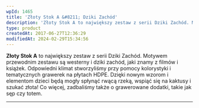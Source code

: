 ```yaml
---
wpId: 1465
title: 'Złoty Stok A &#8211; Dziki Zachód'
description: 'Złoty Stok A to największy zestaw z serii Dziki Zachód. Motywem przewodnim zestawu są westerny i dziki zachód, jaki znamy z filmów i książek. Odpowiedni klimat stworzyliśmy przy pomocy kolorystyki i tematycznych grawerek na płytach HDPE. Dzięki nowym wzorom i elementom dzieci będą mogły spłynąć rwącą rzeką, wspiąć się na kaktusy i szukać złota! Co ...'
type: product
createdAt: 2017-06-27T12:36:29
modifiedAt: 2024-02-29T15:34:56
---
```



**Złoty Stok A** to największy zestaw z serii Dziki Zachód. Motywem przewodnim zestawu są westerny i dziki zachód, jaki znamy z filmów i książek. Odpowiedni klimat stworzyliśmy przy pomocy kolorystyki i tematycznych grawerek na płytach HDPE. Dzięki nowym wzorom i elementom dzieci będą mogły spłynąć rwącą rzeką, wspiąć się na kaktusy i szukać złota! Co więcej, zadbaliśmy także o grawerowane dodatki, takie jak sęp czy totem.

* * *